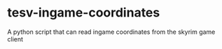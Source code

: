 # tesv-ingame-coordinates
A python script that can read ingame coordinates from the skyrim game client
